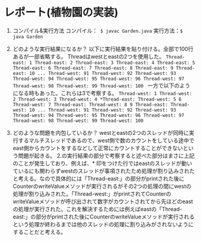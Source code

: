 # レポート(植物園の実装)

1. コンパイル&実行方法
コンパイル：` $ javac Garden.java`
実行方法：`$ java Garden`

2. どのような実行結果になるか？
以下に実行結果を貼り付ける。全部で100行あるが一部省略する。
Threadはwestとeastの2つを使用した。
`Thread-east: 1
 Thread-east: 2
 Thread-east: 3
 Thread-east: 4
 Thread-east: 5
 Thread-east: 6
 Thread-east: 7
 Thread-east: 8
 Thread-east: 9
 Thread-east: 10
 ...
 Thread-west: 91
 Thread-west: 92
 Thread-west: 93
 Thread-west: 94
 Thread-west: 95
 Thread-west: 96
 Thread-west: 97
 Thread-west: 98
 Thread-west: 99
 Thread-west: 100
`
一方で以下のようになる時もあった。これらは3で考察する。
`Thread-west: 1
 Thread-west: 2
 Thread-west: 3
 Thread-west: 4
 *Thread-east: Thread-west: 5
 6
 Thread-west: 7
 Thread-east: Thread-west: 8
 9
 Thread-east: Thread-west: 10
 ...
 Thread-west: 91
 Thread-west: 92
 Thread-west: 93
 Thread-west: 94
 Thread-west: 95
 Thread-west: 96
 Thread-west: 97
 Thread-west: 98
 Thread-west: 99
 Thread-west: 100
 `

3. どのような問題を内包しているか？
westとeastの2つのスレッドが同時に実行するマルチスレッドであるので、west側で数のカウントをしている途中でeast側からカウントをするなどして正常にカウントすることができないという問題が起きる。
2.の実行結果の部分で考察すると述べた部分はまさに上記のことが発生しており、例えば、* 印をつけた行ではeastのスレッドが動いているにも関わらずwestのスレッドが事項されたため処理が割り込みされたと考える。なので具体的には「Thread-east:」の部分がprintされた後にCounterのwriteValueメソッドが実行されるがその2つの処理の間にwestの処理が割り込みされた。「Thread-west:」がprintされてCounterのwriteValueメソッドが呼び出されて数字がカウントされてから先ほどのeastの処理が実行された。これを解決するためには例えばeastの「Thread-east:」の部分がprintされた後にCounterのwriteValueメソッドが実行されるという処理が終わるまでは他のスレッドの処理に割り込みがされないようにすることだと考える。

